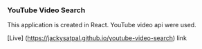 ### YouTube Video Search 

This application is created in React.
YouTube video api were used. 

[Live] (https://jackysatpal.github.io/youtube-video-search) link
